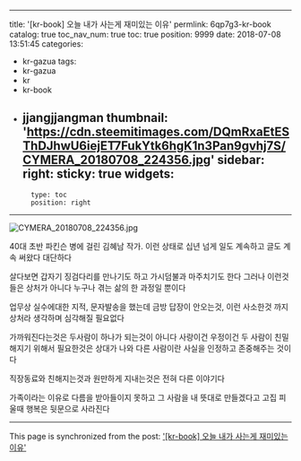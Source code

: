 
---
title: '[kr-book] 오늘 내가 사는게 재미있는 이유'
permlink: 6qp7g3-kr-book
catalog: true
toc_nav_num: true
toc: true
position: 9999
date: 2018-07-08 13:51:45
categories:
- kr-gazua
tags:
- kr-gazua
- kr
- kr-book
- jjangjjangman
thumbnail: 'https://cdn.steemitimages.com/DQmRxaEtESThDJhwU6iejET7FukYtk6hgK1n3Pan9gvhj7S/CYMERA_20180708_224356.jpg'
sidebar:
    right:
        sticky: true
widgets:
    -
        type: toc
        position: right
---


![CYMERA_20180708_224356.jpg](https://cdn.steemitimages.com/DQmRxaEtESThDJhwU6iejET7FukYtk6hgK1n3Pan9gvhj7S/CYMERA_20180708_224356.jpg)

40대 초반 파킨슨 병에 걸린 김혜남 작가.
이런 상태로 십년 넘게 일도 계속하고
글도 계속 써왔다 대단하다

살다보면 갑자기 징검다리를 만나기도 하고
가시덤불과 마주치기도 한다
그러나 이런것들은 상처가 아니다
누구나 겪는 삶의 한 과정일 뿐이다

업무상 실수에대한 지적, 
문자발송을 했는데 금방 답장이 안오는것,
이런 사소한것 까지 상처라 생각하며
심각해질 필요없다

가까워진다는것은 
두사람이 하나가 되는것이 아니다
사랑이건 우정이건 두 사람이 
친밀해지기 위해서 필요한것은
상대가 나와 다른 사람이란 사실을
인정하고 존중해주는 것이다

직장동료와 친해지는것과 원만하게 지내는것은
전혀 다른 이야기다

가족이라는 이유로
다름을 받아들이지 못하고
그 사람을 내 뜻대로 만들겠다고
고집 피울때 행복은 뒷문으로 사라진다

- - -

This page is synchronized from the post: ['[kr-book] 오늘 내가 사는게 재미있는 이유'](https://steemit.com/@lucky2015/6qp7g3-kr-book)
